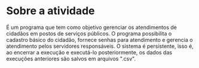 # Sobre a atividade

É um programa que tem como objetivo gerenciar os atendimentos de cidadãos em postos de serviços públicos. 
O programa possibilita o cadastro básico do cidadão, fornece senhas para atendimento e gerencia o atendimento pelos servidores responsáveis.
O sistema é persistente, isso é, ao encerrar a execução e executá-lo posteriormente, os dados das execuções anteriores são salvos em arquivos ".csv".
